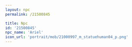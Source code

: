 ```yaml
---
layout: npc
permalink: /21500845

title: Npc
id: '21500845'
npc_name: 'Ariel'
icon_url: 'portrait/mob/21000997_m_statuehuman04_p.png'
---
```

